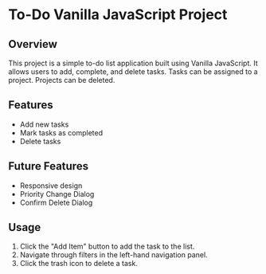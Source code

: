 # To-Do Vanilla JavaScript Project

## Overview
This project is a simple to-do list application built using Vanilla JavaScript. It allows users to add, complete, and delete tasks.
Tasks can be assigned to a project. Projects can be deleted. 

## Features
- Add new tasks
- Mark tasks as completed
- Delete tasks

## Future Features
- Responsive design
- Priority Change Dialog
- Confirm Delete Dialog

## Usage
1. Click the "Add Item" button to add the task to the list.
2. Navigate through filters in the left-hand navigation panel.
3. Click the trash icon to delete a task.

